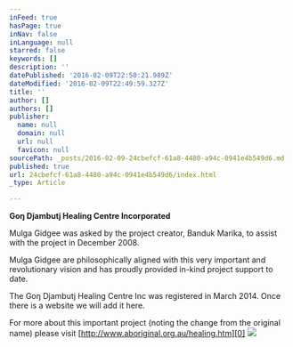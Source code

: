```yaml
---
inFeed: true
hasPage: true
inNav: false
inLanguage: null
starred: false
keywords: []
description: ''
datePublished: '2016-02-09T22:50:21.989Z'
dateModified: '2016-02-09T22:49:59.327Z'
title: ''
author: []
authors: []
publisher:
  name: null
  domain: null
  url: null
  favicon: null
sourcePath: _posts/2016-02-09-24cbefcf-61a8-4480-a94c-0941e4b549d6.md
published: true
url: 24cbefcf-61a8-4480-a94c-0941e4b549d6/index.html
_type: Article

---
```

**Goŋ Djambutj Healing Centre Incorporated**

Mulga Gidgee was asked by the project creator, Banduk Marika, to assist with the project in December 2008\.

Mulga
Gidgee are philosophically aligned with this very important and 
revolutionary vision and has proudly provided in-kind project support to
date.

The Goŋ Djambutj Healing Centre Inc was registered in March 2014\. Once there is a website we will add it here.

For more about this important project (noting the change from the original name) please visit [http://www.aboriginal.org.au/healing.htm][0]
![](https://the-grid-user-content.s3-us-west-2.amazonaws.com/1f8559d5-59c3-4595-85ef-0e75dfee4b66.jpg)

[0]: http://www.aboriginal.org.au/healing.htm